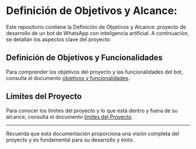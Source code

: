 # Definición de Objetivos y Alcance:

Este repositorio contiene la Definición de Objetivos y Alcance: proyecto de desarrollo de un bot de WhatsApp con inteligencia artificial. A continuación, se detallan los aspectos clave del proyecto:

## Definición de Objetivos y Funcionalidades

Para comprender los objetivos del proyecto y las funcionalidades del bot, consulta el documento [objetivos y funcionalidades](objetivoyfuncionalidad.md).

## Límites del Proyecto

Para conocer los límites del proyecto y lo que está dentro y fuera de su alcance, consulta el documento [limites del Proyecto](limitesProyecto.md).

---

Recuerda que esta documentación proporciona una visión completa del proyecto y es fundamental para su desarrollo y éxito.
